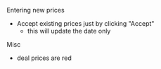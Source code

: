 
Entering new prices

- Accept existing prices just by clicking "Accept"
  - this will update the date only

Misc

- deal prices are red
